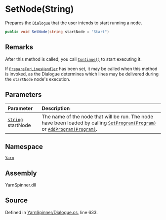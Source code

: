 # SetNode\(String\)

Prepares the [`Dialogue`](./) that the user intends to start running a node.

```csharp
public void SetNode(string startNode = "Start")
```

## Remarks

After this method is called, you call [`Continue()`](dialogue.continue.md) to start executing it.

If [`PrepareForLinesHandler`](dialogue.prepareforlineshandler.md) has been set, it may be called when this method is invoked, as the Dialogue determines which lines may be delivered during the `startNode` node's execution.

## Parameters

| Parameter | Description |
| :--- | :--- |
| [`string`](https://docs.microsoft.com/dotnet/api/System.String) startNode | The name of the node that will be run. The node have been loaded by calling [`SetProgram(Program)`](dialogue.setprogram-program.md) or [`AddProgram(Program)`](dialogue.addprogram-program.md). |

## Namespace

[`Yarn`](../)

## Assembly

YarnSpinner.dll

## Source

Defined in [YarnSpinner/Dialogue.cs](https://github.com/YarnSpinnerTool/YarnSpinner//blob/develop/YarnSpinner/Dialogue.cs#L633), line 633.

